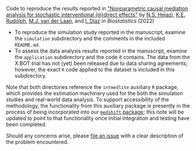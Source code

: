 Code to reproduce the results reported in ["Nonparametric causal mediation
analysis for stochastic interventional (in)direct
effects"](https://arxiv.org/abs/2009.06203) by [N.S.
Hejazi](https://nimahejazi.org/), [K.E.
Rudolph](https://kararudolph.github.io/), [M.J. van der
Laan](https://vanderlaan-lab.org/), and [I. Díaz](https://www.idiaz.xyz/) in
_Biostatistics_ (2022)

* To reproduce the simulation study reported in the manuscript, examine the
  `simulation` subdirectory and the comments in the included `README.md`.
* To assess the data analysis results reported in the manuscript, examine the
  `application` subdirectory and the code it contains. The data from the X:BOT
  trial has not (yet) been released due to data sharing agreements; however,
  the exact `R` code applied to the dataset is included in this subdirectory.

Note that both directories reference the `intmedlite` auxiliary `R` package,
which provides the estimation machinery used for the both the simulation studies
and real-world data analysis. To support accessibility of the methodology, the
functionality from this auxiliary package is presently in the process of being
incorporated into our [`medshift` package](https://github.com/nhejazi/medshift);
this note will be updated to point to that functionality once initial
integration and testing have been completed.

Should any concerns arise, please [file an
issue](https://github.com/nhejazi/pub_medshift_interv_biostats/issues/new) with
a clear description of the problem encountered.
